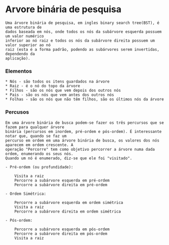 # Arvore binária de pesquisa
    Uma árvore binária de pesquisa, em ingles binary search tree(BST), é uma estrutura de
    dados baseada em nós, onde todos os nós da subárvore esquerda possuem um valor numérico
    inferior ao nó raiz e todos os nós da subárvore direita possuem um valor superior ao nó
    raiz (esta é a forma padrão, podendo as subárvores serem invertidas, dependendo da 
    aplicação).
 

### Elementos

    * Nós - são todos os itens guardados na árvore
    * Raiz - é o nó do topo da árvore
    * Filhos - são os nós que vem depois dos outros nós
    * Pais - são os nós que vem antes dos outros nós
    * Folhas - são os nós que não têm filhos, são os últimos nós da árvore

### Percusos

    Em uma árvore binária de busca podem-se fazer os três percursos que se fazem para qualquer árvore 
    binária (percursos em inordem, pré-ordem e pós-ordem). É interessante notar que, quando se faz um
    percurso em ordem em uma árvore binária de busca, os valores dos nós aparecem em ordem crescente. A 
    operação "Percorre" tem como objetivo percorrer a árvore numa dada ordem, enumerando os seus nós. 
    Quando um nó é enumerado, diz-se que ele foi "visitado". 

    - Pré-ordem (ou profundidade):

        Visita a raiz
        Percorre a subárvore esquerda em pré-ordem
        Percorre a subárvore direita em pré-ordem

    - Ordem Simétrica:

        Percorre a subárvore esquerda em ordem simétrica
        Visita a raiz
        Percorre a subárvore direita em ordem simétrica

    - Pós-ordem:

        Percorre a subárvore esquerda em pós-ordem
        Percorre a subárvore direita em pós-ordem
        Visita a raiz